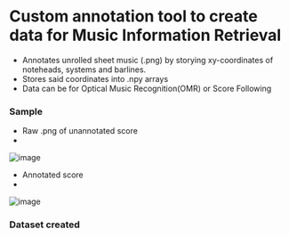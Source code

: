 # Custom annotation tool to create data for Music Information Retrieval

- Annotates unrolled sheet music (.png) by storying xy-coordinates of noteheads, systems and barlines.
- Stores said coordinates into .npy arrays
- Data can be for Optical Music Recognition(OMR) or Score Following

### Sample

- Raw .png of unannotated score
- 
![image](https://github.com/chukalexander/unrolled_score_annotation_tool/assets/117527004/3558d093-152a-4703-a78b-178ea72c04f0)


- Annotated score
- 
![image](https://github.com/chukalexander/unrolled_score_annotation_tool/assets/117527004/f8d3bdf3-516b-4144-bef3-e0457cfab635)



### Dataset created
